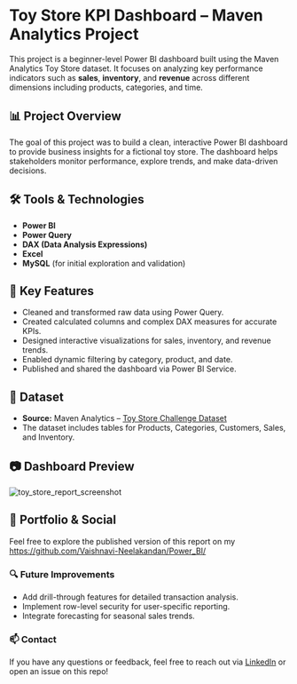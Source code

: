 # Toy Store KPI Dashboard – Maven Analytics Project

This project is a beginner-level Power BI dashboard built using the Maven Analytics Toy Store dataset. It focuses on analyzing key performance indicators such as **sales**, **inventory**, and **revenue** across different dimensions including products, categories, and time.

## 📊 Project Overview

The goal of this project was to build a clean, interactive Power BI dashboard to provide business insights for a fictional toy store. The dashboard helps stakeholders monitor performance, explore trends, and make data-driven decisions.

## 🛠️ Tools & Technologies

- **Power BI**
- **Power Query**
- **DAX (Data Analysis Expressions)**
- **Excel**
- **MySQL** (for initial exploration and validation)

## 📌 Key Features

- Cleaned and transformed raw data using Power Query.
- Created calculated columns and complex DAX measures for accurate KPIs.
- Designed interactive visualizations for sales, inventory, and revenue trends.
- Enabled dynamic filtering by category, product, and date.
- Published and shared the dashboard via Power BI Service.

## 📁 Dataset

- **Source:** Maven Analytics – [Toy Store Challenge Dataset](https://www.mavenanalytics.io/)
- The dataset includes tables for Products, Categories, Customers, Sales, and Inventory.

## 📷 Dashboard Preview

![toy_store_report_screenshot](https://github.com/user-attachments/assets/aed3d2aa-3271-4b56-b306-f264be3e881a)


## 🔗 Portfolio & Social

Feel free to explore the published version of this report on my https://github.com/Vaishnavi-Neelakandan/Power_BI/ 


### 🔍 Future Improvements

- Add drill-through features for detailed transaction analysis.
- Implement row-level security for user-specific reporting.
- Integrate forecasting for seasonal sales trends.


### 📫 Contact

If you have any questions or feedback, feel free to reach out via [LinkedIn](www.linkedin.com/in/vaishnavi-neelakandan-95197699) or open an issue on this repo!

